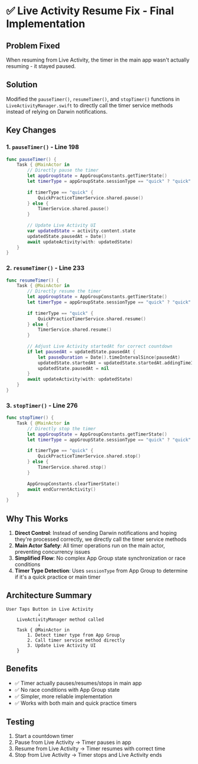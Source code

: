 # ✅ Live Activity Resume Fix - Final Implementation

## Problem Fixed
When resuming from Live Activity, the timer in the main app wasn't actually resuming - it stayed paused.

## Solution
Modified the `pauseTimer()`, `resumeTimer()`, and `stopTimer()` functions in `LiveActivityManager.swift` to directly call the timer service methods instead of relying on Darwin notifications.

## Key Changes

### 1. `pauseTimer()` - Line 198
```swift
func pauseTimer() {
    Task { @MainActor in
        // Directly pause the timer
        let appGroupState = AppGroupConstants.getTimerState()
        let timerType = appGroupState.sessionType == "quick" ? "quick" : "main"
        
        if timerType == "quick" {
            QuickPracticeTimerService.shared.pause()
        } else {
            TimerService.shared.pause()
        }
        
        // Update Live Activity UI
        var updatedState = activity.content.state
        updatedState.pausedAt = Date()
        await updateActivity(with: updatedState)
    }
}
```

### 2. `resumeTimer()` - Line 233
```swift
func resumeTimer() {
    Task { @MainActor in
        // Directly resume the timer
        let appGroupState = AppGroupConstants.getTimerState()
        let timerType = appGroupState.sessionType == "quick" ? "quick" : "main"
        
        if timerType == "quick" {
            QuickPracticeTimerService.shared.resume()
        } else {
            TimerService.shared.resume()
        }
        
        // Adjust Live Activity startedAt for correct countdown
        if let pausedAt = updatedState.pausedAt {
            let pauseDuration = Date().timeIntervalSince(pausedAt)
            updatedState.startedAt = updatedState.startedAt.addingTimeInterval(pauseDuration)
            updatedState.pausedAt = nil
        }
        await updateActivity(with: updatedState)
    }
}
```

### 3. `stopTimer()` - Line 276
```swift
func stopTimer() {
    Task { @MainActor in
        // Directly stop the timer
        let appGroupState = AppGroupConstants.getTimerState()
        let timerType = appGroupState.sessionType == "quick" ? "quick" : "main"
        
        if timerType == "quick" {
            QuickPracticeTimerService.shared.stop()
        } else {
            TimerService.shared.stop()
        }
        
        AppGroupConstants.clearTimerState()
        await endCurrentActivity()
    }
}
```

## Why This Works

1. **Direct Control**: Instead of sending Darwin notifications and hoping they're processed correctly, we directly call the timer service methods
2. **Main Actor Safety**: All timer operations run on the main actor, preventing concurrency issues
3. **Simplified Flow**: No complex App Group state synchronization or race conditions
4. **Timer Type Detection**: Uses `sessionType` from App Group to determine if it's a quick practice or main timer

## Architecture Summary

```
User Taps Button in Live Activity
            ↓
    LiveActivityManager method called
            ↓
    Task { @MainActor in
        1. Detect timer type from App Group
        2. Call timer service method directly
        3. Update Live Activity UI
    }
```

## Benefits
- ✅ Timer actually pauses/resumes/stops in main app
- ✅ No race conditions with App Group state
- ✅ Simpler, more reliable implementation
- ✅ Works with both main and quick practice timers

## Testing
1. Start a countdown timer
2. Pause from Live Activity → Timer pauses in app
3. Resume from Live Activity → Timer resumes with correct time
4. Stop from Live Activity → Timer stops and Live Activity ends